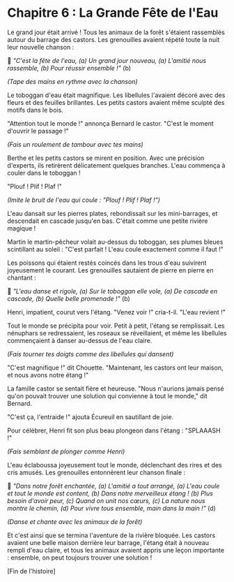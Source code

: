# Chapitre 6 : La Grande Fête de l'Eau

Le grand jour était arrivé ! Tous les animaux de la forêt s'étaient rassemblés autour du barrage des castors. Les grenouilles avaient répété toute la nuit leur nouvelle chanson :

🎵 *"C'est la fête de l'eau, (a)
Un grand jour nouveau, (a)
L'amitié nous rassemble, (b)
Pour réussir ensemble !"* (b)

*(Tape des mains en rythme avec la chanson)*

Le toboggan d'eau était magnifique. Les libellules l'avaient décoré avec des fleurs et des feuilles brillantes. Les petits castors avaient même sculpté des motifs dans le bois.

"Attention tout le monde !" annonça Bernard le castor. "C'est le moment d'ouvrir le passage !"

*(Fais un roulement de tambour avec tes mains)*

Berthe et les petits castors se mirent en position. Avec une précision d'experts, ils retirèrent délicatement quelques branches. L'eau commença à couler dans le toboggan !

"Plouf ! Plif ! Plaf !"

*(Imite le bruit de l'eau qui coule : "Plouf ! Plif ! Plaf !")*

L'eau dansait sur les pierres plates, rebondissait sur les mini-barrages, et descendait en cascade jusqu'en bas. C'était comme une petite rivière magique !

Martin le martin-pêcheur volait au-dessus du toboggan, ses plumes bleues scintillant au soleil : "C'est parfait ! L'eau coule exactement comme il faut !"

Les poissons qui étaient restés coincés dans les trous d'eau suivirent joyeusement le courant. Les grenouilles sautaient de pierre en pierre en chantant :

🎵 *"L'eau danse et rigole, (a)
Sur le toboggan elle vole, (a)
De cascade en cascade, (b)
Quelle belle promenade !"* (b)

Henri, impatient, courut vers l'étang. "Venez voir !" cria-t-il. "L'eau revient !"

Tout le monde se précipita pour voir. Petit à petit, l'étang se remplissait. Les nénuphars se redressaient, les roseaux se réveillaient, et même les libellules commençaient à danser au-dessus de l'eau claire.

*(Fais tourner tes doigts comme des libellules qui dansent)*

"C'est magnifique !" dit Chouette. "Maintenant, les castors ont leur maison, et nous avons notre étang !"

La famille castor se sentait fière et heureuse. "Nous n'aurions jamais pensé qu'on pouvait trouver une solution qui convienne à tout le monde," dit Bernard.

"C'est ça, l'entraide !" ajouta Écureuil en sautillant de joie.

Pour célébrer, Henri fit son plus beau plongeon dans l'étang :
"SPLAAASH !"

*(Fais semblant de plonger comme Henri)*

L'eau éclaboussa joyeusement tout le monde, déclenchant des rires et des cris amusés. Les grenouilles entonnèrent leur chanson finale :

🎵 *"Dans notre forêt enchantée, (a)
L'amitié a tout arrangé, (a)
L'eau coule et tout le monde est content, (b)
Dans notre merveilleux étang ! (b)
Plus besoin d'avoir peur, (c)
Quand on unit nos cœurs, (c)
La nature nous montre le chemin, (d)
Pour vivre tous ensemble, main dans la main !"* (d)

*(Danse et chante avec les animaux de la forêt)*

Et c'est ainsi que se termina l'aventure de la rivière bloquée. Les castors avaient une belle maison derrière leur barrage, l'étang était à nouveau rempli d'eau claire, et tous les animaux avaient appris une leçon importante : ensemble, on peut toujours trouver une solution !

[Fin de l'histoire]